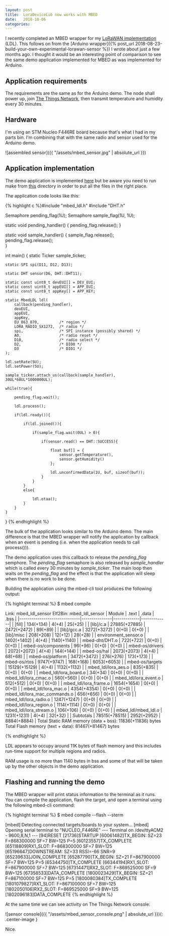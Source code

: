 ```yaml
---
layout: post
title:  LoraDeviceLib now works with MBED
date:   2018-10-06
categories:
---
```


I recently completed an MBED wrapper for my [LoRaWAN implementation](https://github.com/cjhdev/lora_device_lib) (LDL). 
This follows on from the [Arduino wrapper]({% post_url 2018-08-23-build-your-own-experimental-lorawan-sensor %}) I wrote about just a few months ago. 
I thought it would be an interesting point of comparison to see the same demo application implemented for MBED as was implemented for Arduino.

## Application requirements

The requirements are the same as for the Arduino demo. The node shall power up, join [The Things Network](https://www.thethingsnetwork.org/), then transmit
temperature and humidity every 30 minutes.

## Hardware

I'm using an STM Nucleo F446RE board because that's what I had in my parts bin. I'm combining that
with the same radio and sensor used for the Arduino demo.

![assembled sensor]({{ "/assets/mbed_sensor.jpg" | absolute_url }})

## Application implementation

The demo application is implemented [here](https://github.com/cjhdev/lora_device_lib/tree/master/bindings/mbed/mbed_ldl_sensor) 
but be aware you need to run make from [this](https://github.com/cjhdev/lora_device_lib/tree/master/bindings/mbed) 
directory in order to put all the files in the right place.

The application code looks like this:

{% highlight c %}#include "mbed_ldl.h"
#include "DHT.h"

Semaphore pending_flag(1U);
Semaphore sample_flag(1U, 1U);

static void pending_handler()
{
    pending_flag.release();
}

static void sample_handler()
{
    sample_flag.release();    
    pending_flag.release();    
}

int main()
{
    static Ticker sample_ticker;

    static SPI spi(D11, D12, D13);
    
    static DHT sensor(D6, DHT::DHT11);
    
    static const uint8_t devEUI[] = DEV_EUI;
    static const uint8_t appEUI[] = APP_EUI;
    static const uint8_t appKey[] = APP_KEY;
    
    static MbedLDL ldl(
        callback(pending_handler),        
        devEUI,
        appEUI, 
        appKey, 
        EU_863_870,         /* region */
        LORA_RADIO_SX1272,  /* radio */
        spi,                /* SPI instance (possibly shared) */
        A0,                 /* radio reset */
        D10,                /* radio select */
        D2,                 /* DIO0 */
        D3                  /* DIO1 */
    );
    
    ldl.setRate(5U);
    ldl.setPower(5U);                
 
    sample_ticker.attach_us(callback(sample_handler), 30UL*60UL*1000000UL);
    
    while(true){
        
        pending_flag.wait();
        
        ldl.process();
        
        if(ldl.ready()){
    
            if(ldl.joined()){
                
                if(sample_flag.wait(0UL) > 0){
                
                    if(sensor.read() == DHT::SUCCESS){
                
                        float buf[] = {
                            sensor.getTemperature(), 
                            sensor.getHumidity()
                        };
                        
                        ldl.unconfirmedData(1U, buf, sizeof(buf));
                    }
                }
            }
            else{
                        
                ldl.otaa();
            }
        }
    }
}
{% endhighlight %}

The bulk of the application looks similar to the Arduino demo. The main difference is that the MBED
wrapper will notify the application by callback when an event is pending 
(i.e. when the application needs to call process())).

The demo application uses this callback to release the _pending_flag_ semphore. 
The _pending_flag_ semaphore is also released by _sample_handler_ which is called every 30 minutes
by _sample_ticker_. The main loop then waits on the _pending_flag_ and the effect is that the application will
sleep when there is no work to be done.

Building the application using the mbed-cli tool produces the following output:

{% highlight terminal %}
$ mbed compile

<snip>

Link: mbed_ldl_sensor
Elf2Bin: mbed_ldl_sensor
| Module                       |         .text |       .data |        .bss |
|------------------------------|---------------|-------------|-------------|
| [fill]                       |     134(+134) |       4(+4) |     25(+25) |
| [lib]/c.a                    | 27885(+27885) | 2472(+2472) |     89(+89) |
| [lib]/gcc.a                  |   3272(+3272) |       0(+0) |       0(+0) |
| [lib]/misc                   |     208(+208) |     12(+12) |     28(+28) |
| environment_sensor.o         |   1402(+1402) |       4(+4) | 1140(+1140) |
| mbed-dht/DHT.o               |     722(+722) |       0(+0) |       0(+0) |
| mbed-os/components           |       96(+96) |       0(+0) |       0(+0) |
| mbed-os/drivers              |   2072(+2072) |       4(+4) |   144(+144) |
| mbed-os/hal                  |   2073(+2073) |       4(+4) |     68(+68) |
| mbed-os/platform             |   3472(+3472) |   276(+276) |   173(+173) |
| mbed-os/rtos                 |   9747(+9747) |   168(+168) | 6053(+6053) |
| mbed-os/targets              | 15129(+15129) |       4(+4) | 1132(+1132) |
| mbed_ldl/lora_aes.o          |     835(+835) |       0(+0) |       0(+0) |
| mbed_ldl/lora_board.o        |       34(+34) |       0(+0) |       0(+0) |
| mbed_ldl/lora_cmac.o         |     560(+560) |       0(+0) |       0(+0) |
| mbed_ldl/lora_event.o        |     512(+512) |       0(+0) |       0(+0) |
| mbed_ldl/lora_frame.o        |   1654(+1654) |       0(+0) |       0(+0) |
| mbed_ldl/lora_mac.o          |   4354(+4354) |       0(+0) |       0(+0) |
| mbed_ldl/lora_mac_commands.o |     656(+656) |       0(+0) |       0(+0) |
| mbed_ldl/lora_radio.o        |   1247(+1247) |       0(+0) |       0(+0) |
| mbed_ldl/lora_region.o       |   1114(+1114) |       0(+0) |       0(+0) |
| mbed_ldl/lora_stream.o       |     106(+106) |       0(+0) |       0(+0) |
| mbed_ldl/mbed_ldl.o          |   1231(+1231) |       4(+4) |     32(+32) |
| Subtotals                    | 78515(+78515) | 2952(+2952) | 8884(+8884) |
Total Static RAM memory (data + bss): 11836(+11836) bytes
Total Flash memory (text + data): 81467(+81467) bytes

{% endhighlight %}

LDL appears to occupy around 11K bytes of flash memory and this includes run-time support 
for multiple regions and radios. 

RAM usage is no more than 1140 bytes in bss and some of that will be taken up by the other
objects in the demo application. 
 
## Flashing and running the demo

The MBED wrapper will print status information to the terminal as it runs. 
You can compile the application, flash the target, and open a terminal using the following
mbed-cli command:

{% highlight terminal %}
$ mbed compile --flash --sterm

<snip>

[mbed] Detecting connected targets/boards to your system...
[mbed] Opening serial terminal to "NUCLEO_F446RE"
--- Terminal on /dev/ttyACM2 - 9600,8,N,1 ---
[94]RESET
[21736]STARTUP
[60061482]TX_BEGIN: SZ=23 F=868300000 SF=7 BW=125 P=5
[60123557]TX_COMPLETE
[65118809]RX1_SLOT: F=868300000 SF=7 BW=125
[65196647]DOWNSTREAM: SZ=33 RSSI=-66 SNR=9
[65239633]JOIN_COMPLETE
[65287790]TX_BEGIN: SZ=21 F=867900000 SF=7 BW=125 P=5
[65344750]TX_COMPLETE
[66344194]RX1_SLOT: F=867900000 SF=7 BW=125
[67314471]RX2_SLOT: F=869525000 SF=9 BW=125
[67358533]DATA_COMPLETE
[1800023429]TX_BEGIN: SZ=21 F=867100000 SF=7 BW=125 P=5
[1800080384]TX_COMPLETE
[1801079827]RX1_SLOT: F=867100000 SF=7 BW=125
[1802050106]RX2_SLOT: F=869525000 SF=9 BW=125
[1802096183]DATA_COMPLETE
{% endhighlight %}

At the same time we can see activity on The Things Network console:

![sensor console]({{ "/assets/mbed_sensor_console.png" | absolute_url }}){: .center-image }

Nice.
